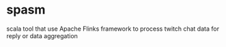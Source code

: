 # spasm
scala tool that use Apache Flinks framework to process twitch chat data
for reply or data aggregation
